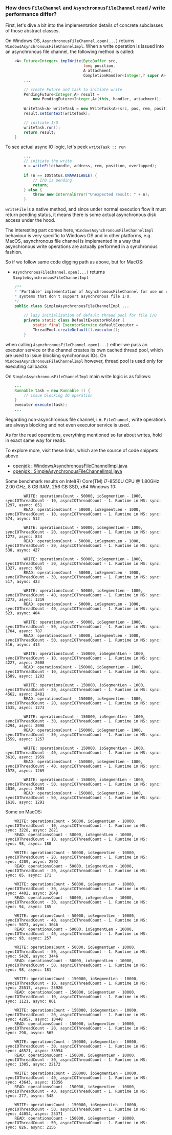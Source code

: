 ### How does `FileChannel` and `AsynchronousFileChannel` read / write performance differ?

First, let's dive a bit into the implementation details of concrete subclasses of those abstract classes.

On Windows OS, `AsynchronousFileChannel.open(...)` returns `WindowsAsynchronousFileChannelImpl`.
When a write operation is issued into an asynchronous file channel, the following
method is called:

```java
    <A> Future<Integer> implWrite(ByteBuffer src,
                                  long position,
                                  A attachment,
                                  CompletionHandler<Integer,? super A> handler) {
        ...

        // create Future and task to initiate write
        PendingFuture<Integer,A> result =
            new PendingFuture<Integer,A>(this, handler, attachment);
        
        WriteTask<A> writeTask = new WriteTask<A>(src, pos, rem, position, result);
        result.setContext(writeTask);

        // initiate I/O
        writeTask.run();
        return result;
    }
```
    
To see actual async IO logic, let's peek `writeTask :: run`

```java
        ...
        // initiate the write
        n = writeFile(handle, address, rem, position, overlapped);
        
        if (n == IOStatus.UNAVAILABLE) {
            // I/O is pending
            return;
        } else {
            throw new InternalError("Unexpected result: " + n);
        }
```

`writeFile` is a native method, and since under normal execution flow
it must return pending status, it means there is some actual asynchronous 
disk access under the hood.

The interesting part comes here, `WindowsAsynchronousFileChannelImpl` behaviour
is very specific to Windows OS and in other platforms, e.g. MacOS, asynchronous file
channel is implemented in a way that asynchronous write operations
are actually performed in a synchronous fashion.

So if we follow same code digging path as above, but for MacOS:

* `AsynchronousFileChannel.open(...)` returns `SimpleAsynchronousFileChannelImpl`

```java
    /**
    * "Portable" implementation of AsynchronousFileChannel for use on operating
    * systems that don't support asynchronous file I/O.
    */
    public class SimpleAsynchronousFileChannelImpl ...
        
        // lazy initialization of default thread pool for file I/O
        private static class DefaultExecutorHolder {
            static final ExecutorService defaultExecutor =
            ThreadPool.createDefault().executor();
        }
```

when calling `AsynchronousFileChannel.open(...)` either we pass an 
executor service or the channel creates its own cached thread pool, which are
used to issue blocking synchronous IOs. On `WindowsAsynchronousFileChannelImpl`
however, thread pool is used only for executing callbacks.

On `SimpleAsynchronousFileChannelImpl` main write logic is as follows:

```java
    ...
    Runnable task = new Runnable () {
        // issue blocking IO operation
    }
    executor.execute(task);
    ...
```

Regarding non-asynchronous file channel, i.e. `FileChannel`, write operations are
always blocking and not even executor service is used.

As for the read operations, everything mentioned so far about writes, hold in 
exact same way for reads.

To explore more, visit these links, which are the source of code snippets above

* [openjdk : WindowsAsynchronousFileChannelImpl.java](https://github.com/openjdk/jdk/blob/master/src/java.base/windows/classes/sun/nio/ch/WindowsAsynchronousFileChannelImpl.java)
* [openjdk : SimpleAsynchronousFileChannelImpl.java](https://github.com/openjdk/jdk/blob/master/src/java.base/share/classes/sun/nio/ch/SimpleAsynchronousFileChannelImpl.java)

Some benchmark results on Intel(R) Core(TM) i7-8550U CPU @ 1.80GHz 2.00 GHz, 8 GB RAM,
256 GB SSD, x64 Windows 10:
```
        WRITE: operationsCount - 50000, ioSegmentLen - 1000, syncIOThreadCount - 10, asyncIOThreadCount - 1. Runtime in MS: sync: 1297, async: 851
        READ: operationsCount - 50000, ioSegmentLen - 1000, syncIOThreadCount - 10, asyncIOThreadCount - 1. Runtime in MS: sync: 574, async: 512
        
        WRITE: operationsCount - 50000, ioSegmentLen - 1000, syncIOThreadCount - 20, asyncIOThreadCount - 1. Runtime in MS: sync: 1272, async: 834
        READ: operationsCount - 50000, ioSegmentLen - 1000, syncIOThreadCount - 20, asyncIOThreadCount - 1. Runtime in MS: sync: 538, async: 427
        
        WRITE: operationsCount - 50000, ioSegmentLen - 1000, syncIOThreadCount - 30, asyncIOThreadCount - 1. Runtime in MS: sync: 1327, async: 901
        READ: operationsCount - 50000, ioSegmentLen - 1000, syncIOThreadCount - 30, asyncIOThreadCount - 1. Runtime in MS: sync: 517, async: 423
        
        WRITE: operationsCount - 50000, ioSegmentLen - 1000, syncIOThreadCount - 40, asyncIOThreadCount - 1. Runtime in MS: sync: 2272, async: 1219
        READ: operationsCount - 50000, ioSegmentLen - 1000, syncIOThreadCount - 40, asyncIOThreadCount - 1. Runtime in MS: sync: 523, async: 404
        
        WRITE: operationsCount - 50000, ioSegmentLen - 1000, syncIOThreadCount - 50, asyncIOThreadCount - 1. Runtime in MS: sync: 1704, async: 787
        READ: operationsCount - 50000, ioSegmentLen - 1000, syncIOThreadCount - 50, asyncIOThreadCount - 1. Runtime in MS: sync: 516, async: 413
        
        WRITE: operationsCount - 150000, ioSegmentLen - 1000, syncIOThreadCount - 10, asyncIOThreadCount - 1. Runtime in MS: sync: 4227, async: 2608
        READ: operationsCount - 150000, ioSegmentLen - 1000, syncIOThreadCount - 10, asyncIOThreadCount - 1. Runtime in MS: sync: 1589, async: 1283
        
        WRITE: operationsCount - 150000, ioSegmentLen - 1000, syncIOThreadCount - 20, asyncIOThreadCount - 1. Runtime in MS: sync: 4562, async: 2481
        READ: operationsCount - 150000, ioSegmentLen - 1000, syncIOThreadCount - 20, asyncIOThreadCount - 1. Runtime in MS: sync: 1535, async: 1273
        
        WRITE: operationsCount - 150000, ioSegmentLen - 1000, syncIOThreadCount - 30, asyncIOThreadCount - 1. Runtime in MS: sync: 4294, async: 2098
        READ: operationsCount - 150000, ioSegmentLen - 1000, syncIOThreadCount - 30, asyncIOThreadCount - 1. Runtime in MS: sync: 1559, async: 1257
        
        WRITE: operationsCount - 150000, ioSegmentLen - 1000, syncIOThreadCount - 40, asyncIOThreadCount - 1. Runtime in MS: sync: 3610, async: 1959
        READ: operationsCount - 150000, ioSegmentLen - 1000, syncIOThreadCount - 40, asyncIOThreadCount - 1. Runtime in MS: sync: 1578, async: 1269
        
        WRITE: operationsCount - 150000, ioSegmentLen - 1000, syncIOThreadCount - 50, asyncIOThreadCount - 1. Runtime in MS: sync: 4030, async: 2003
        READ: operationsCount - 150000, ioSegmentLen - 1000, syncIOThreadCount - 50, asyncIOThreadCount - 1. Runtime in MS: sync: 1618, async: 1291
```

Some on MacOS:
```
    WRITE: operationsCount - 50000, ioSegmentLen - 10000, syncIOThreadCount - 10, asyncIOThreadCount - 1. Runtime in MS: 	 sync: 3228, async: 2821
    READ: operationsCount - 50000, ioSegmentLen - 10000, syncIOThreadCount - 10, asyncIOThreadCount - 1. Runtime in MS: 	 sync: 98, async: 180
    
    WRITE: operationsCount - 50000, ioSegmentLen - 10000, syncIOThreadCount - 20, asyncIOThreadCount - 1. Runtime in MS: 	 sync: 4209, async: 2592
    READ: operationsCount - 50000, ioSegmentLen - 10000, syncIOThreadCount - 20, asyncIOThreadCount - 1. Runtime in MS: 	 sync: 85, async: 171
    
    WRITE: operationsCount - 50000, ioSegmentLen - 10000, syncIOThreadCount - 30, asyncIOThreadCount - 1. Runtime in MS: 	 sync: 4402, async: 2649
    READ: operationsCount - 50000, ioSegmentLen - 10000, syncIOThreadCount - 30, asyncIOThreadCount - 1. Runtime in MS: 	 sync: 94, async: 185
    
    WRITE: operationsCount - 50000, ioSegmentLen - 10000, syncIOThreadCount - 40, asyncIOThreadCount - 1. Runtime in MS: 	 sync: 5073, async: 3046
    READ: operationsCount - 50000, ioSegmentLen - 10000, syncIOThreadCount - 40, asyncIOThreadCount - 1. Runtime in MS: 	 sync: 93, async: 257
    
    WRITE: operationsCount - 50000, ioSegmentLen - 10000, syncIOThreadCount - 50, asyncIOThreadCount - 1. Runtime in MS: 	 sync: 5426, async: 3446
    READ: operationsCount - 50000, ioSegmentLen - 10000, syncIOThreadCount - 50, asyncIOThreadCount - 1. Runtime in MS: 	 sync: 98, async: 181
    
    WRITE: operationsCount - 150000, ioSegmentLen - 10000, syncIOThreadCount - 10, asyncIOThreadCount - 1. Runtime in MS: 	 sync: 25517, async: 25926
    READ: operationsCount - 150000, ioSegmentLen - 10000, syncIOThreadCount - 10, asyncIOThreadCount - 1. Runtime in MS: 	 sync: 1121, async: 801
    
    WRITE: operationsCount - 150000, ioSegmentLen - 10000, syncIOThreadCount - 20, asyncIOThreadCount - 1. Runtime in MS: 	 sync: 42857, async: 10448
    READ: operationsCount - 150000, ioSegmentLen - 10000, syncIOThreadCount - 20, asyncIOThreadCount - 1. Runtime in MS: 	 sync: 298, async: 565
    
    WRITE: operationsCount - 150000, ioSegmentLen - 10000, syncIOThreadCount - 30, asyncIOThreadCount - 1. Runtime in MS: 	 sync: 46521, async: 33954
    READ: operationsCount - 150000, ioSegmentLen - 10000, syncIOThreadCount - 30, asyncIOThreadCount - 1. Runtime in MS: 	 sync: 1305, async: 22172
    
    WRITE: operationsCount - 150000, ioSegmentLen - 10000, syncIOThreadCount - 40, asyncIOThreadCount - 1. Runtime in MS: 	 sync: 43643, async: 15356
    READ: operationsCount - 150000, ioSegmentLen - 10000, syncIOThreadCount - 40, asyncIOThreadCount - 1. Runtime in MS: 	 sync: 277, async: 548
    
    WRITE: operationsCount - 150000, ioSegmentLen - 10000, syncIOThreadCount - 50, asyncIOThreadCount - 1. Runtime in MS: 	 sync: 44054, async: 25371
    READ: operationsCount - 150000, ioSegmentLen - 10000, syncIOThreadCount - 50, asyncIOThreadCount - 1. Runtime in MS: 	 sync: 826, async: 2156
```
